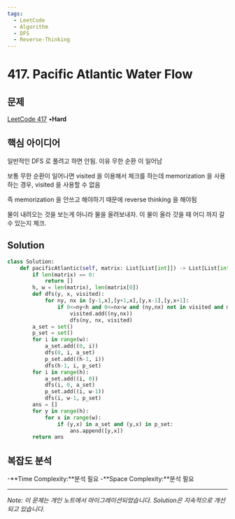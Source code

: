 ```yaml
---
tags:
  - LeetCode
  - Algorithm
  - DFS
  - Reverse-Thinking
---
```


# 417. Pacific Atlantic Water Flow

## 문제

[LeetCode 417](https://leetcode.com/problems/pacific-atlantic-water-flow/) •**Hard**

## 핵심 아이디어

일반적인 DFS 로 풀려고 하면 안됨. 이유 무한 순환 이 일어남

보통 무한 순환이 일어나면 visited 을 이용해서 체크를 하는데 memorization 을 사용하는 경우, visited 을 사용할 수 없음

즉 memorization 을 안쓰고 해야하기 때문에 reverse thinking 을 해야됨

물이 내려오는 것을 보는게 아니라 물을 올려보내자. 이 물이 올라 갓을 때 어디 까지 갈 수 있는지 체크.

## Solution

```python
class Solution:
    def pacificAtlantic(self, matrix: List[List[int]]) -> List[List[int]]:
        if len(matrix) == 0:
            return []
        h, w = len(matrix), len(matrix[0])
        def dfs(y, x, visited):
            for ny, nx in [y-1,x],[y+1,x],[y,x-1],[y,x+1]:
                if 0<=ny<h and 0<=nx<w and (ny,nx) not in visited and matrix[y][x] <= matrix[ny][nx]:
                    visited.add((ny,nx))
                    dfs(ny, nx, visited)
        a_set = set()
        p_set = set()
        for i in range(w):
            a_set.add((0, i))
            dfs(0, i, a_set)
            p_set.add((h-1, i))
            dfs(h-1, i, p_set)
        for i in range(h):
            a_set.add((i, 0))
            dfs(i, 0, a_set)
            p_set.add((i, w-1))
            dfs(i, w-1, p_set)
        ans = []
        for y in range(h):
            for x in range(w):
                if (y,x) in a_set and (y,x) in p_set:
                    ans.append([y,x])
        return ans
```

## 복잡도 분석

-**Time Complexity:**분석 필요
-**Space Complexity:**분석 필요

---

*Note: 이 문제는 개인 노트에서 마이그레이션되었습니다. Solution은 지속적으로 개선되고 있습니다.*
